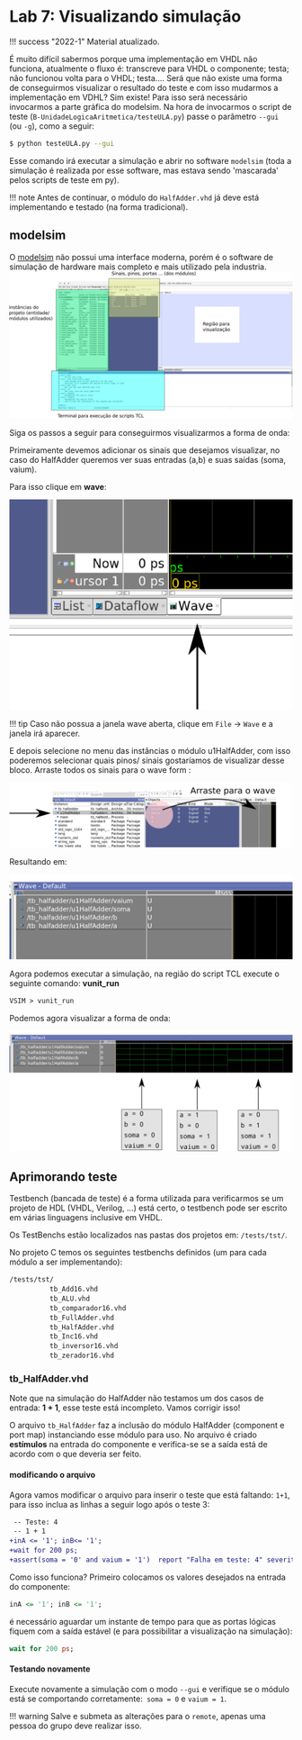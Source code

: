 # Lab 7: Visualizando simulação

!!! success "2022-1"
    Material atualizado.

<!--
!!! note "Sugestão"
    1. Realizar o lab individualmente
    1. Ficar no canal do grupo e tirar dúvidas entre os colegas!
-->

É muito difícil sabermos porque uma implementação em VHDL não funciona, atualmente o fluxo é: transcreve para VHDL o componente; testa; não funcionou volta para o VHDL; testa.... Será que não existe uma forma de conseguirmos visualizar o resultado do teste e com isso mudarmos a implementação em VDHL? Sim existe! Para isso será necessário invocarmos a parte gráfica do modelsim. 
Na hora de invocarmos o script de teste (`B-UnidadeLogicaAritmetica/testeULA.py`) passe o parâmetro `--gui` (ou `-g`), como a seguir:

```bash
$ python testeULA.py --gui
```

Esse comando irá executar a simulação e abrir no software `modelsim` (toda a simulação é realizada por esse software, mas estava sendo 'mascarada' pelos scripts de teste em py).

!!! note
    Antes de continuar, o módulo do `HalfAdder.vhd` já deve está implementando e testado (na forma tradicional).

## modelsim

O [modelsim](https://www.mentor.com/company/higher_ed/modelsim-student-edition) não possui uma interface moderna, porém é o software de simulação de hardware mais completo e mais utilizado pela industria. 
![ModelSim](figs/D-ULA/D-modelsim1a.png)

Siga os passos a seguir para conseguirmos visualizarmos a forma de onda:

Primeiramente devemos adicionar os sinais que desejamos visualizar, no caso do HalfAdder queremos ver suas entradas (a,b) e suas saídas (soma, vaium).

Para isso clique em **wave**:

![ModelSim](figs/D-ULA/D-modelsim2.png)

!!! tip
    Caso não possua a janela wave aberta, clique em `File` -> `Wave` e a janela irá aparecer.

E depois selecione no menu das instâncias o módulo u1HalfAdder, com isso poderemos selecionar quais pinos/ sinais gostaríamos de visualizar desse bloco. Arraste todos os sinais para o wave form :

![ModelSim](figs/D-ULA/D-modelsim3.png)

Resultando em:

![ModelSim](figs/D-ULA/D-modelsim4.png)

Agora podemos executar a simulação, na região do script TCL execute o seguinte comando: **vunit_run**

```tcl
VSIM > vunit_run
```

Podemos agora visualizar a forma de onda:

![ModelSim](figs/D-ULA/D-modelsim5.png)

## Aprimorando teste

Testbench (bancada de teste) é a forma utilizada para verificarmos se um projeto de HDL (VHDL, Verilog, ...) está certo, o testbench pode ser escrito em várias linguagens inclusive em VHDL.

Os TestBenchs estão localizados nas pastas dos projetos em: `/tests/tst/`.

No projeto C temos os seguintes testbenchs definidos (um para cada módulo a ser implementando):

```bash
/tests/tst/
          tb_Add16.vhd
          tb_ALU.vhd
          tb_comparador16.vhd
          tb_FullAdder.vhd
          tb_HalfAdder.vhd 
          tb_Inc16.vhd
          tb_inversor16.vhd
          tb_zerador16.vhd
```

### tb_HalfAdder.vhd

Note que na simulação do HalfAdder não testamos um dos casos de entrada: **1 + 1**, esse teste está incompleto. Vamos corrigir isso!

O arquivo `tb_HalfAdder` faz a inclusão do módulo HalfAdder (component e port map) instanciando esse módulo para uso. No arquivo é criado **estímulos** na entrada do componente e verifica-se se a saída está de acordo com o que deveria ser feito.

#### modificando o arquivo

Agora vamos modificar o arquivo para inserir o teste que está faltando: `1+1`, para isso inclua as linhas a seguir logo após o teste 3:

```diff
 -- Teste: 4
 -- 1 + 1
+inA <= '1'; inB<= '1';
+wait for 200 ps;
+assert(soma = '0' and vaium = '1')  report "Falha em teste: 4" severity error;
```

Como isso funciona? Primeiro colocamos os valores desejados na entrada do componente:

``` vhd
inA <= '1'; inB <= '1';
```

é necessário aguardar um instante de tempo para que as portas lógicas fiquem com a saída estável (e para possibilitar a visualização na simulação):

``` vhd
wait for 200 ps;
```

#### Testando novamente

Execute novamente a simulação com o modo `--gui` e verifique se o módulo está se comportando corretamente:` soma = 0` e `vaium = 1`.

!!! warning
    Salve e submeta as alterações para o `remote`, apenas uma pessoa do grupo deve realizar isso.
